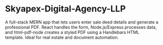 # Skyapex-Digital-Agency-LLP
A full-stack MERN app that lets users enter sale deed details and generate a professional PDF. React handles the form, Node.js/Express processes data, and html-pdf-node creates a styled PDF using a Handlebars HTML template. Ideal for real estate and document automation.
